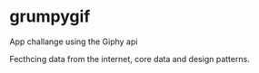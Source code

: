 # grumpygif

App challange using the Giphy api

Fecthcing data from the internet, core data and design patterns.
